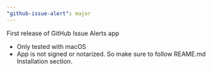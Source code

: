 ```yaml
---
"github-issue-alert": major
---
```


First release of GitHub Issue Alerts app

- Only tested with macOS
- App is not signed or notarized. So make sure to follow REAME.md Installation section.
